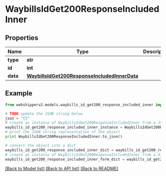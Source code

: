 # WaybillsIdGet200ResponseIncludedInner


## Properties
Name | Type | Description | Notes
------------ | ------------- | ------------- | -------------
**type** | **str** |  | [optional] 
**id** | **int** |  | [optional] 
**data** | [**WaybillsIdGet200ResponseIncludedInnerData**](WaybillsIdGet200ResponseIncludedInnerData.md) |  | [optional] 

## Example

```python
from webshipperv2.models.waybills_id_get200_response_included_inner import WaybillsIdGet200ResponseIncludedInner

# TODO update the JSON string below
json = "{}"
# create an instance of WaybillsIdGet200ResponseIncludedInner from a JSON string
waybills_id_get200_response_included_inner_instance = WaybillsIdGet200ResponseIncludedInner.from_json(json)
# print the JSON string representation of the object
print WaybillsIdGet200ResponseIncludedInner.to_json()

# convert the object into a dict
waybills_id_get200_response_included_inner_dict = waybills_id_get200_response_included_inner_instance.to_dict()
# create an instance of WaybillsIdGet200ResponseIncludedInner from a dict
waybills_id_get200_response_included_inner_form_dict = waybills_id_get200_response_included_inner.from_dict(waybills_id_get200_response_included_inner_dict)
```
[[Back to Model list]](../README.md#documentation-for-models) [[Back to API list]](../README.md#documentation-for-api-endpoints) [[Back to README]](../README.md)


